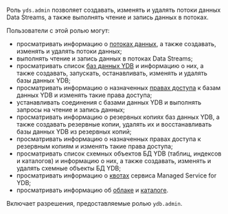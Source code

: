 Роль `yds.admin` позволяет создавать, изменять и удалять потоки данных Data Streams, а также выполнять чтение и запись данных в потоках.

Пользователи с этой ролью могут:
* просматривать информацию о [потоках данных](../../data-streams/concepts/glossary.md#stream-concepts), а также создавать, изменять и удалять потоки данных;
* выполнять чтение и запись данных в потоках Data Streams;
* просматривать список [баз данных YDB](../../ydb/concepts/resources.md#database) и информацию о них, а также создавать, запускать, останавливать, изменять и удалять базы данных YDB;
* просматривать информацию о назначенных [правах доступа](../../iam/concepts/access-control/index.md) к базам данных YDB и изменять такие права доступа;
* устанавливать соединения c базами данных YDB и выполнять запросы на чтение и запись данных;
* просматривать информацию о резервных копиях баз данных YDB, а также создавать резервные копии, удалять их и восстанавливать базы данных YDB из резервных копий;
* просматривать информацию о назначенных правах доступа к резервным копиям и изменять такие права доступа;
* просматривать список схемных объектов БД YDB (таблиц, индексов и каталогов) и информацию о них, а также создавать, изменять и удалять схемные объекты БД YDB;
* просматривать информацию о [квотах](../../ydb/concepts/limits.md#ydb-quotas) сервиса Managed Service for YDB;
* просматривать информацию об [облаке](../../resource-manager/concepts/resources-hierarchy.md#cloud) и [каталоге](../../resource-manager/concepts/resources-hierarchy.md#folder).

Включает разрешения, предоставляемые ролью `ydb.admin`.